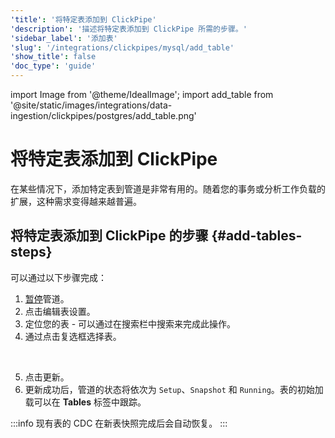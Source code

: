 ```yaml
---
'title': '将特定表添加到 ClickPipe'
'description': '描述将特定表添加到 ClickPipe 所需的步骤。'
'sidebar_label': '添加表'
'slug': '/integrations/clickpipes/mysql/add_table'
'show_title': false
'doc_type': 'guide'
---
```


import Image from '@theme/IdealImage';
import add_table from '@site/static/images/integrations/data-ingestion/clickpipes/postgres/add_table.png'


# 将特定表添加到 ClickPipe

在某些情况下，添加特定表到管道是非常有用的。随着您的事务或分析工作负载的扩展，这种需求变得越来越普遍。

## 将特定表添加到 ClickPipe 的步骤 {#add-tables-steps}

可以通过以下步骤完成：
1. [暂停](./pause_and_resume.md)管道。
2. 点击编辑表设置。
3. 定位您的表 - 可以通过在搜索栏中搜索来完成此操作。
4. 通过点击复选框选择表。
<br/>
<Image img={add_table} border size="md"/>

5. 点击更新。
6. 更新成功后，管道的状态将依次为 `Setup`、`Snapshot` 和 `Running`。表的初始加载可以在 **Tables** 标签中跟踪。

:::info
现有表的 CDC 在新表快照完成后会自动恢复。
:::
